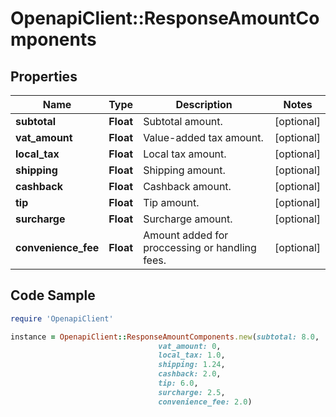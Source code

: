 # OpenapiClient::ResponseAmountComponents

## Properties

Name | Type | Description | Notes
------------ | ------------- | ------------- | -------------
**subtotal** | **Float** | Subtotal amount. | [optional] 
**vat_amount** | **Float** | Value-added tax amount. | [optional] 
**local_tax** | **Float** | Local tax amount. | [optional] 
**shipping** | **Float** | Shipping amount. | [optional] 
**cashback** | **Float** | Cashback amount. | [optional] 
**tip** | **Float** | Tip amount. | [optional] 
**surcharge** | **Float** | Surcharge amount. | [optional] 
**convenience_fee** | **Float** | Amount added for proccessing or handling fees. | [optional] 

## Code Sample

```ruby
require 'OpenapiClient'

instance = OpenapiClient::ResponseAmountComponents.new(subtotal: 8.0,
                                 vat_amount: 0,
                                 local_tax: 1.0,
                                 shipping: 1.24,
                                 cashback: 2.0,
                                 tip: 6.0,
                                 surcharge: 2.5,
                                 convenience_fee: 2.0)
```


